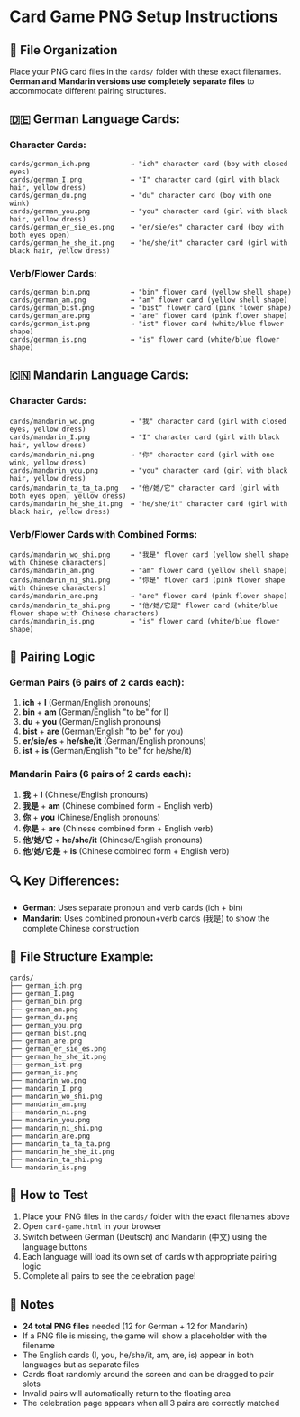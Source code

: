 # Card Game PNG Setup Instructions

## 📁 File Organization

Place your PNG card files in the `cards/` folder with these exact filenames. **German and Mandarin versions use completely separate files** to accommodate different pairing structures.

## 🇩🇪 German Language Cards:

### **Character Cards:**
```
cards/german_ich.png          → "ich" character card (boy with closed eyes)
cards/german_I.png            → "I" character card (girl with black hair, yellow dress)
cards/german_du.png           → "du" character card (boy with one wink)
cards/german_you.png          → "you" character card (girl with black hair, yellow dress)
cards/german_er_sie_es.png    → "er/sie/es" character card (boy with both eyes open)
cards/german_he_she_it.png    → "he/she/it" character card (girl with black hair, yellow dress)
```

### **Verb/Flower Cards:**
```
cards/german_bin.png          → "bin" flower card (yellow shell shape)
cards/german_am.png           → "am" flower card (yellow shell shape)
cards/german_bist.png         → "bist" flower card (pink flower shape)
cards/german_are.png          → "are" flower card (pink flower shape)
cards/german_ist.png          → "ist" flower card (white/blue flower shape)
cards/german_is.png           → "is" flower card (white/blue flower shape)
```

## 🇨🇳 Mandarin Language Cards:

### **Character Cards:**
```
cards/mandarin_wo.png         → "我" character card (girl with closed eyes, yellow dress)
cards/mandarin_I.png          → "I" character card (girl with black hair, yellow dress)
cards/mandarin_ni.png         → "你" character card (girl with one wink, yellow dress)
cards/mandarin_you.png        → "you" character card (girl with black hair, yellow dress)
cards/mandarin_ta_ta_ta.png   → "他/她/它" character card (girl with both eyes open, yellow dress)
cards/mandarin_he_she_it.png  → "he/she/it" character card (girl with black hair, yellow dress)
```

### **Verb/Flower Cards with Combined Forms:**
```
cards/mandarin_wo_shi.png     → "我是" flower card (yellow shell shape with Chinese characters)
cards/mandarin_am.png         → "am" flower card (yellow shell shape)
cards/mandarin_ni_shi.png     → "你是" flower card (pink flower shape with Chinese characters)
cards/mandarin_are.png        → "are" flower card (pink flower shape)
cards/mandarin_ta_shi.png     → "他/她/它是" flower card (white/blue flower shape with Chinese characters)
cards/mandarin_is.png         → "is" flower card (white/blue flower shape)
```

## 🎯 Pairing Logic

### **German Pairs (6 pairs of 2 cards each):**
1. **ich** + **I** (German/English pronouns)
2. **bin** + **am** (German/English "to be" for I)
3. **du** + **you** (German/English pronouns) 
4. **bist** + **are** (German/English "to be" for you)
5. **er/sie/es** + **he/she/it** (German/English pronouns)
6. **ist** + **is** (German/English "to be" for he/she/it)

### **Mandarin Pairs (6 pairs of 2 cards each):**
1. **我** + **I** (Chinese/English pronouns)
2. **我是** + **am** (Chinese combined form + English verb)
3. **你** + **you** (Chinese/English pronouns)
4. **你是** + **are** (Chinese combined form + English verb)
5. **他/她/它** + **he/she/it** (Chinese/English pronouns)
6. **他/她/它是** + **is** (Chinese combined form + English verb)

## 🔍 Key Differences:

- **German**: Uses separate pronoun and verb cards (ich + bin)
- **Mandarin**: Uses combined pronoun+verb cards (我是) to show the complete Chinese construction

## 📂 File Structure Example:
```
cards/
├── german_ich.png
├── german_I.png
├── german_bin.png
├── german_am.png
├── german_du.png
├── german_you.png
├── german_bist.png
├── german_are.png
├── german_er_sie_es.png
├── german_he_she_it.png
├── german_ist.png
├── german_is.png
├── mandarin_wo.png
├── mandarin_I.png
├── mandarin_wo_shi.png
├── mandarin_am.png
├── mandarin_ni.png
├── mandarin_you.png
├── mandarin_ni_shi.png
├── mandarin_are.png
├── mandarin_ta_ta_ta.png
├── mandarin_he_she_it.png
├── mandarin_ta_shi.png
└── mandarin_is.png
```

## 🚀 How to Test

1. Place your PNG files in the `cards/` folder with the exact filenames above
2. Open `card-game.html` in your browser
3. Switch between German (Deutsch) and Mandarin (中文) using the language buttons
4. Each language will load its own set of cards with appropriate pairing logic
5. Complete all pairs to see the celebration page!

## 📝 Notes

- **24 total PNG files** needed (12 for German + 12 for Mandarin)
- If a PNG file is missing, the game will show a placeholder with the filename
- The English cards (I, you, he/she/it, am, are, is) appear in both languages but as separate files
- Cards float randomly around the screen and can be dragged to pair slots
- Invalid pairs will automatically return to the floating area
- The celebration page appears when all 3 pairs are correctly matched